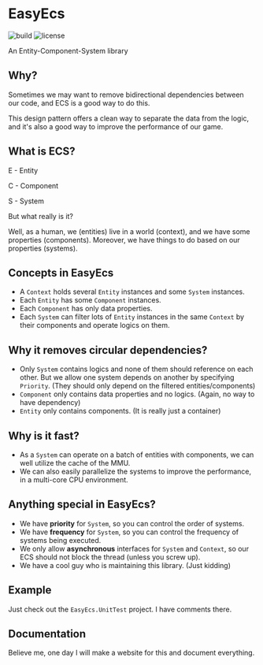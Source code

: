 # EasyEcs

![build](https://img.shields.io/github/actions/workflow/status/JasonXuDeveloper/EasyEcs/.github/workflows/dotnet.yml?branch=master)
![license](https://img.shields.io/github/license/JasonXuDeveloper/EasyEcs)

An Entity-Component-System library

## Why?

Sometimes we may want to remove bidirectional dependencies between our code, and ECS is a good way to do this.

This design pattern offers a clean way to separate the data from the logic, and it's also a good way to improve the performance of our game.

## What is ECS?

E - Entity

C - Component

S - System

But what really is it?

Well, as a human, we (entities) live in a world (context), and we have some properties (components). Moreover, we have things to do based on our properties (systems).

## Concepts in EasyEcs

- A `Context` holds several `Entity` instances and some `System` instances. 
- Each `Entity` has some `Component` instances. 
- Each `Component` has only data properties.
- Each `System` can filter lots of `Entity` instances in the same `Context` by their components and operate logics on them.

## Why it removes circular dependencies?

- Only `System` contains logics and none of them should reference on each other. But we allow one system depends on another by specifying `Priority`. (They should only depend on the filtered entities/components)
- `Component` only contains data properties and no logics. (Again, no way to have dependency)
- `Entity` only contains components. (It is really just a container)


## Why is it fast?

- As a `System` can operate on a batch of entities with components, we can well utilize the cache of the MMU.
- We can also easily parallelize the systems to improve the performance, in a multi-core CPU environment.

## Anything special in EasyEcs?

- We have **priority** for `System`, so you can control the order of systems.
- We have **frequency** for `System`, so you can control the frequency of systems being executed.
- We only allow **asynchronous** interfaces for `System` and `Context`, so our ECS should not block the thread (unless you screw up).
- We have a cool guy who is maintaining this library. (Just kidding)

## Example

Just check out the `EasyEcs.UnitTest` project. I have comments there.

## Documentation

Believe me, one day I will make a website for this and document everything.